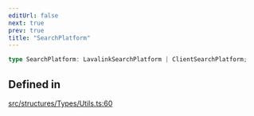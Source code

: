 ```yaml
---
editUrl: false
next: true
prev: true
title: "SearchPlatform"
---
```


```ts
type SearchPlatform: LavalinkSearchPlatform | ClientSearchPlatform;
```

## Defined in

[src/structures/Types/Utils.ts:60](https://github.com/appujet/lavalink-client/blob/4880e032861893b27e80b7c2d6c36639afbb3479/src/structures/Types/Utils.ts#L60)
